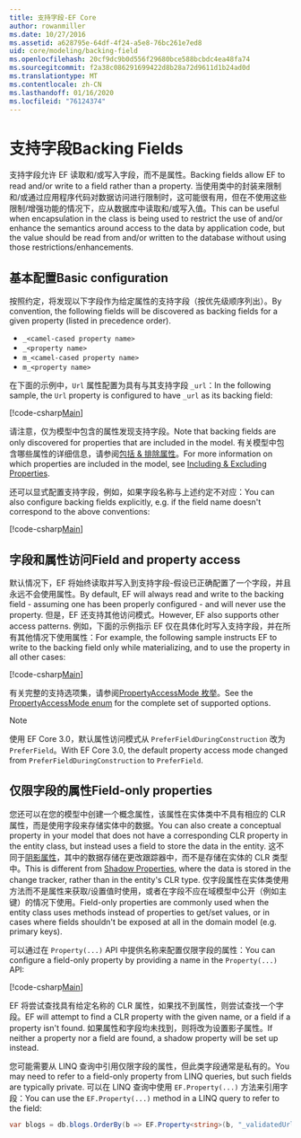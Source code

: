 ```yaml
---
title: 支持字段-EF Core
author: rowanmiller
ms.date: 10/27/2016
ms.assetid: a628795e-64df-4f24-a5e8-76bc261e7ed8
uid: core/modeling/backing-field
ms.openlocfilehash: 20cf9dc9b0d556f29680bce588bcbdc4ea48fa74
ms.sourcegitcommit: f2a38c086291699422d8b28a72d9611d1b24ad0d
ms.translationtype: MT
ms.contentlocale: zh-CN
ms.lasthandoff: 01/16/2020
ms.locfileid: "76124374"
---
```

# <a name="backing-fields"></a><span data-ttu-id="ad40d-102">支持字段</span><span class="sxs-lookup"><span data-stu-id="ad40d-102">Backing Fields</span></span>

<span data-ttu-id="ad40d-103">支持字段允许 EF 读取和/或写入字段，而不是属性。</span><span class="sxs-lookup"><span data-stu-id="ad40d-103">Backing fields allow EF to read and/or write to a field rather than a property.</span></span> <span data-ttu-id="ad40d-104">当使用类中的封装来限制和/或通过应用程序代码对数据访问进行限制时，这可能很有用，但在不使用这些限制/增强功能的情况下，应从数据库中读取和/或写入值。</span><span class="sxs-lookup"><span data-stu-id="ad40d-104">This can be useful when encapsulation in the class is being used to restrict the use of and/or enhance the semantics around access to the data by application code, but the value should be read from and/or written to the database without using those restrictions/enhancements.</span></span>

## <a name="basic-configuration"></a><span data-ttu-id="ad40d-105">基本配置</span><span class="sxs-lookup"><span data-stu-id="ad40d-105">Basic configuration</span></span>

<span data-ttu-id="ad40d-106">按照约定，将发现以下字段作为给定属性的支持字段（按优先级顺序列出）。</span><span class="sxs-lookup"><span data-stu-id="ad40d-106">By convention, the following fields will be discovered as backing fields for a given property (listed in precedence order).</span></span> 

* `_<camel-cased property name>`
* `_<property name>`
* `m_<camel-cased property name>`
* `m_<property name>`

<span data-ttu-id="ad40d-107">在下面的示例中，`Url` 属性配置为具有与其支持字段 `_url`：</span><span class="sxs-lookup"><span data-stu-id="ad40d-107">In the following sample, the `Url` property is configured to have `_url` as its backing field:</span></span>

[!code-csharp[Main](../../../samples/core/Modeling/Conventions/BackingField.cs#Sample)]

<span data-ttu-id="ad40d-108">请注意，仅为模型中包含的属性发现支持字段。</span><span class="sxs-lookup"><span data-stu-id="ad40d-108">Note that backing fields are only discovered for properties that are included in the model.</span></span> <span data-ttu-id="ad40d-109">有关模型中包含哪些属性的详细信息，请参阅[包括 & 排除属性](included-properties.md)。</span><span class="sxs-lookup"><span data-stu-id="ad40d-109">For more information on which properties are included in the model, see [Including & Excluding Properties](included-properties.md).</span></span>

<span data-ttu-id="ad40d-110">还可以显式配置支持字段，例如，如果字段名称与上述约定不对应：</span><span class="sxs-lookup"><span data-stu-id="ad40d-110">You can also configure backing fields explicitly, e.g. if the field name doesn't correspond to the above conventions:</span></span>

[!code-csharp[Main](../../../samples/core/Modeling/FluentAPI/BackingField.cs?name=BackingField&highlight=5)]

## <a name="field-and-property-access"></a><span data-ttu-id="ad40d-111">字段和属性访问</span><span class="sxs-lookup"><span data-stu-id="ad40d-111">Field and property access</span></span>

<span data-ttu-id="ad40d-112">默认情况下，EF 将始终读取并写入到支持字段-假设已正确配置了一个字段，并且永远不会使用属性。</span><span class="sxs-lookup"><span data-stu-id="ad40d-112">By default, EF will always read and write to the backing field - assuming one has been properly configured - and will never use the property.</span></span> <span data-ttu-id="ad40d-113">但是，EF 还支持其他访问模式。</span><span class="sxs-lookup"><span data-stu-id="ad40d-113">However, EF also supports other access patterns.</span></span> <span data-ttu-id="ad40d-114">例如，下面的示例指示 EF 仅在具体化时写入支持字段，并在所有其他情况下使用属性：</span><span class="sxs-lookup"><span data-stu-id="ad40d-114">For example, the following sample instructs EF to write to the backing field only while materializing, and to use the property in all other cases:</span></span>

[!code-csharp[Main](../../../samples/core/Modeling/FluentAPI/BackingFieldAccessMode.cs?name=BackingFieldAccessMode&highlight=6)]

<span data-ttu-id="ad40d-115">有关完整的支持选项集，请参阅[PropertyAccessMode 枚举](https://docs.microsoft.com/dotnet/api/microsoft.entityframeworkcore.propertyaccessmode)。</span><span class="sxs-lookup"><span data-stu-id="ad40d-115">See the [PropertyAccessMode enum](https://docs.microsoft.com/dotnet/api/microsoft.entityframeworkcore.propertyaccessmode) for the complete set of supported options.</span></span>

> [!NOTE]
> <span data-ttu-id="ad40d-116">使用 EF Core 3.0，默认属性访问模式从 `PreferFieldDuringConstruction` 改为 `PreferField`。</span><span class="sxs-lookup"><span data-stu-id="ad40d-116">With EF Core 3.0, the default property access mode changed from `PreferFieldDuringConstruction` to `PreferField`.</span></span>

## <a name="field-only-properties"></a><span data-ttu-id="ad40d-117">仅限字段的属性</span><span class="sxs-lookup"><span data-stu-id="ad40d-117">Field-only properties</span></span>

<span data-ttu-id="ad40d-118">您还可以在您的模型中创建一个概念属性，该属性在实体类中不具有相应的 CLR 属性，而是使用字段来存储实体中的数据。</span><span class="sxs-lookup"><span data-stu-id="ad40d-118">You can also create a conceptual property in your model that does not have a corresponding CLR property in the entity class, but instead uses a field to store the data in the entity.</span></span> <span data-ttu-id="ad40d-119">这不同于[阴影属性](shadow-properties.md)，其中的数据存储在更改跟踪器中，而不是存储在实体的 CLR 类型中。</span><span class="sxs-lookup"><span data-stu-id="ad40d-119">This is different from [Shadow Properties](shadow-properties.md), where the data is stored in the change tracker, rather than in the entity's CLR type.</span></span> <span data-ttu-id="ad40d-120">仅字段属性在实体类使用方法而不是属性来获取/设置值时使用，或者在字段不应在域模型中公开（例如主键）的情况下使用。</span><span class="sxs-lookup"><span data-stu-id="ad40d-120">Field-only properties are commonly used when the entity class uses methods instead of properties to get/set values, or in cases where fields shouldn't be exposed at all in the domain model (e.g. primary keys).</span></span>

<span data-ttu-id="ad40d-121">可以通过在 `Property(...)` API 中提供名称来配置仅限字段的属性：</span><span class="sxs-lookup"><span data-stu-id="ad40d-121">You can configure a field-only property by providing a name in the `Property(...)` API:</span></span>

[!code-csharp[Main](../../../samples/core/Modeling/FluentAPI/BackingFieldNoProperty.cs#Sample)]

<span data-ttu-id="ad40d-122">EF 将尝试查找具有给定名称的 CLR 属性，如果找不到属性，则尝试查找一个字段。</span><span class="sxs-lookup"><span data-stu-id="ad40d-122">EF will attempt to find a CLR property with the given name, or a field if a property isn't found.</span></span> <span data-ttu-id="ad40d-123">如果属性和字段均未找到，则将改为设置影子属性。</span><span class="sxs-lookup"><span data-stu-id="ad40d-123">If neither a property nor a field are found, a shadow property will be set up instead.</span></span>

<span data-ttu-id="ad40d-124">您可能需要从 LINQ 查询中引用仅限字段的属性，但此类字段通常是私有的。</span><span class="sxs-lookup"><span data-stu-id="ad40d-124">You may need to refer to a field-only property from LINQ queries, but such fields are typically private.</span></span> <span data-ttu-id="ad40d-125">可以在 LINQ 查询中使用 `EF.Property(...)` 方法来引用字段：</span><span class="sxs-lookup"><span data-stu-id="ad40d-125">You can use the `EF.Property(...)` method in a LINQ query to refer to the field:</span></span>

``` csharp
var blogs = db.blogs.OrderBy(b => EF.Property<string>(b, "_validatedUrl"));
```
